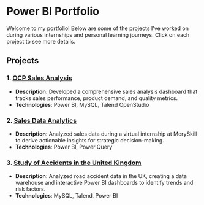 # Power BI Portfolio


Welcome to my portfolio! Below are some of the projects I've worked on during various internships and personal learning journeys. Click on each project to see more details.

## Projects

### 1. [OCP Sales Analysis](https://github.com/SaadFtt/OCP_sales_Analysis/blob/main/README.md)
   - **Description**: Developed a comprehensive sales analysis dashboard that tracks sales performance, product demand, and quality metrics.
   - **Technologies**: Power BI, MySQL, Talend OpenStudio

### 2. [Sales Data Analytics](./sales-data-analytics/README.md)
   - **Description**: Analyzed sales data during a virtual internship at MerySkill to derive actionable insights for strategic decision-making.
   - **Technologies**: Power BI, Power Query

### 3. [Study of Accidents in the United Kingdom](./study-of-accidents-uk/README.md)
   - **Description**: Analyzed road accident data in the UK, creating a data warehouse and interactive Power BI dashboards to identify trends and risk factors.
   - **Technologies**: MySQL, Talend, Power BI

